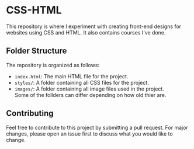 # CSS-HTML

This repository is where I experiment with creating front-end designs for websites using CSS and HTML. It also contains courses I've done.

## Folder Structure

The repository is organized as follows:

- `index.html`: The main HTML file for the project.
- `styles/`: A folder containing all CSS files for the project.
- `images/`: A folder containing all image files used in the project.<br />
Some of the follders can differ depending on how old thier are.  

## Contributing

Feel free to contribute to this project by submitting a pull request. For major changes, please open an issue first to discuss what you would like to change.
